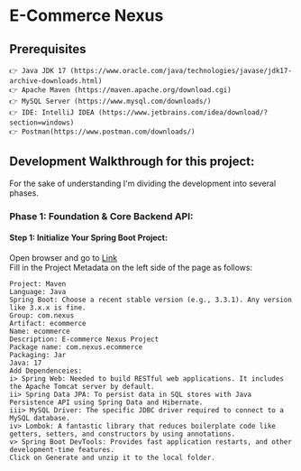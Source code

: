 # E-Commerce Nexus
## Prerequisites
	👉 Java JDK 17 (https://www.oracle.com/java/technologies/javase/jdk17-archive-downloads.html)
	👉 Apache Maven (https://maven.apache.org/download.cgi)
	👉 MySQL Server (https://www.mysql.com/downloads/)
	👉 IDE: IntelliJ IDEA (https://www.jetbrains.com/idea/download/?section=windows)
	👉 Postman(https://www.postman.com/downloads/)
## Development Walkthrough for this project:
For the sake of understanding I'm dividing the development into several phases.
### Phase 1: Foundation & Core Backend API:
#### Step 1: Initialize Your Spring Boot Project:
Open browser and go to [Link](https://start.spring.io/) <br>
Fill in the Project Metadata on the left side of the page as follows:
```
Project: Maven
Language: Java
Spring Boot: Choose a recent stable version (e.g., 3.3.1). Any version like 3.x.x is fine.
Group: com.nexus
Artifact: ecommerce
Name: ecommerce
Description: E-commerce Nexus Project
Package name: com.nexus.ecommerce
Packaging: Jar
Java: 17
Add Dependenceies:
i> Spring Web: Needed to build RESTful web applications. It includes the Apache Tomcat server by default.
ii> Spring Data JPA: To persist data in SQL stores with Java Persistence API using Spring Data and Hibernate.
iii> MySQL Driver: The specific JDBC driver required to connect to a MySQL database.
iv> Lombok: A fantastic library that reduces boilerplate code like getters, setters, and constructors by using annotations.
v> Spring Boot DevTools: Provides fast application restarts, and other development-time features.
Click on Generate and unzip it to the local folder.
```
